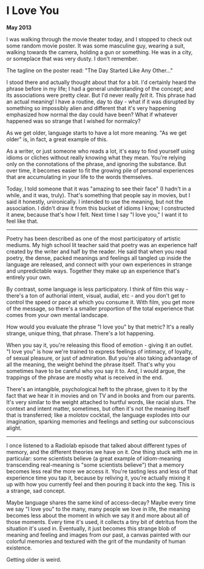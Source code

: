 I Love You
==========

**May 2013**

I was walking through the movie theater today, and I stopped to check out some random movie poster. It was some masculine guy, wearing a suit, walking towards the camera, holding a gun or something. He was in a city, or someplace that was very dusty. I don't remember.

The tagline on the poster read: "The Day Started Like Any Other..."

I stood there and actually thought about that for a bit. I'd certainly heard the phrase before in my life; I had a general understanding of the concept; and its associations were pretty clear. But I'd never really *felt* it. This phrase had an actual meaning! I have a routine, day to day - what if it was disrupted by something so impossibly alien and different that it's very happening emphasized how normal the day could have been? What if whatever happened was so strange that I wished for normalcy?

As we get older, language starts to have a lot more meaning. "As we get older" is, in fact, a great example of this.

As a writer, or just someone who reads a lot, it's easy to find yourself using idioms or cliches without really knowing what they mean. You're relying only on the connotations of the phrase, and ignoring the substance. But over time, it becomes easier to fit the growing pile of personal experiences that are accumulating in your life to the words themselves.

Today, I told someone that it was "amazing to see their face" (I hadn't in a while, and it was, truly). That's something that people say in movies, but I said it honestly, unironically. I intended to use the meaning, but not the association. I didn't draw it from this bucket of idioms I know; I constructed it anew, because that's how I felt. Next time I say "I love you," I want it to feel like that.

***

Poetry has been described as one of the most participatory of artistic mediums. My high school lit teacher said that poetry was an experience half created by the writer and half by the reader. He said that when you read poetry, the dense, packed meanings and feelings all tangled up inside the language are released, and connect with your own experiences in strange and unpredictable ways. Together they make up an experience that's entirely your own.

By contrast, some language is less participatory. I think of film this way - there's a ton of authorial intent, visual, audial, etc - and you don't get to control the speed or pace at which you consume it. With film, you get more of the message, so there's a smaller proportion of the total experience that comes from your own mental landscape.

How would you evaluate the phrase "I love you" by that metric? It's a really strange, unique thing, that phrase. There's a lot happening.

When you say it, you're releasing this flood of emotion - giving it an outlet. "I love you" is how we're trained to express feelings of intimacy, of loyalty, of sexual pleasure, or just of admiration. But you're also taking advantage of all the meaning, the weight behind the phrase itself. That's why you sometimes have to be careful who you say it to. And, I would argue, the trappings of the phrase are mostly what is received in the end.

There's an intangible, psychological heft to the phrase, given to it by the fact that we hear it in movies and on TV and in books and from our parents. It's very similar to the weight attached to hurtful words, like racial slurs. The context and intent matter, sometimes, but often it's not the meaning itself that is transferred; like a molotov cocktail, the language explodes into our imagination, sparking memories and feelings and setting our subconscious alight.

***

I once listened to a Radiolab episode that talked about different types of memory, and the different theories we have on it. One thing stuck with me in particular: some scientists believe (a great example of idiom-meaning transcending real-meaning is "some scientists believe") that a memory becomes less real the more we access it. You're tasting less and less of that experience time you tap it, because by reliving it, you're actually mixing it up with how you currently feel and then pouring it back into the keg. This is a strange, sad concept.

Maybe language shares the same kind of access-decay? Maybe every time we say "I love you" to the many, many people we love in life, the meaning becomes less about the moment in which we say it and more about all of those moments. Every time it's used, it collects a tiny bit of detritus from the situation it's used in. Eventually, it just becomes this strange blob of meaning and feeling and images from our past, a canvas painted with our colorful memories and textured with the grit of the mundanity of human existence.

Getting older is weird.